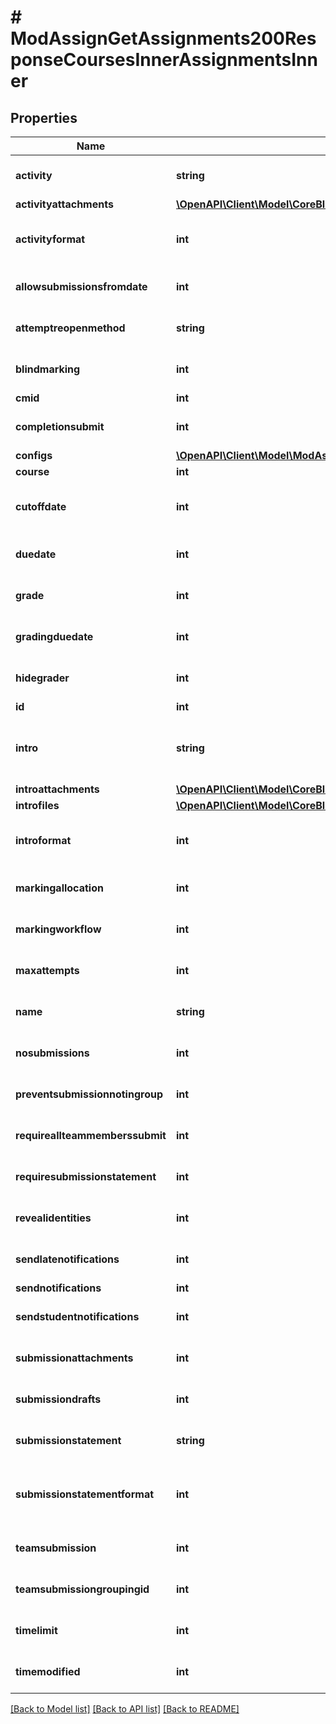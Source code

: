 # # ModAssignGetAssignments200ResponseCoursesInnerAssignmentsInner

## Properties

Name | Type | Description | Notes
------------ | ------------- | ------------- | -------------
**activity** | **string** | Description of activity | [optional] [default to 'null']
**activityattachments** | [**\OpenAPI\Client\Model\CoreBlockGetDashboardBlocks200ResponseBlocksInnerContentsFilesInner[]**](CoreBlockGetDashboardBlocks200ResponseBlocksInnerContentsFilesInner.md) |  | [optional]
**activityformat** | **int** | activity format (1 &#x3D; HTML, 0 &#x3D; MOODLE, 2 &#x3D; PLAIN, or 4 &#x3D; MARKDOWN) | [optional] [default to null]
**allowsubmissionsfromdate** | **int** | allow submissions from date | [optional] [default to null]
**attemptreopenmethod** | **string** | method used to control opening new attempts | [optional] [default to 'null']
**blindmarking** | **int** | if enabled, hide identities until reveal identities actioned | [optional] [default to null]
**cmid** | **int** | course module id | [optional]
**completionsubmit** | **int** | if enabled, set activity as complete following submission | [optional] [default to null]
**configs** | [**\OpenAPI\Client\Model\ModAssignGetAssignments200ResponseCoursesInnerAssignmentsInnerConfigsInner[]**](ModAssignGetAssignments200ResponseCoursesInnerAssignmentsInnerConfigsInner.md) |  | [optional]
**course** | **int** | course id | [optional]
**cutoffdate** | **int** | date after which submission is not accepted without an extension | [optional] [default to null]
**duedate** | **int** | assignment due date | [optional] [default to null]
**grade** | **int** | grade type | [optional] [default to null]
**gradingduedate** | **int** | the expected date for marking the submissions | [optional] [default to null]
**hidegrader** | **int** | If enabled, hide grader to student | [optional] [default to null]
**id** | **int** | assignment id | [optional]
**intro** | **string** | assignment intro, not allways returned because it deppends on the activity configuration | [optional] [default to 'null']
**introattachments** | [**\OpenAPI\Client\Model\CoreBlockGetDashboardBlocks200ResponseBlocksInnerContentsFilesInner[]**](CoreBlockGetDashboardBlocks200ResponseBlocksInnerContentsFilesInner.md) |  | [optional]
**introfiles** | [**\OpenAPI\Client\Model\CoreBlockGetDashboardBlocks200ResponseBlocksInnerContentsFilesInner[]**](CoreBlockGetDashboardBlocks200ResponseBlocksInnerContentsFilesInner.md) |  | [optional]
**introformat** | **int** | intro format (1 &#x3D; HTML, 0 &#x3D; MOODLE, 2 &#x3D; PLAIN, or 4 &#x3D; MARKDOWN) | [optional] [default to null]
**markingallocation** | **int** | enable marking allocation | [optional] [default to null]
**markingworkflow** | **int** | enable marking workflow | [optional] [default to null]
**maxattempts** | **int** | maximum number of attempts allowed | [optional] [default to null]
**name** | **string** | assignment name | [optional] [default to 'null']
**nosubmissions** | **int** | no submissions | [optional] [default to null]
**preventsubmissionnotingroup** | **int** | Prevent submission not in group | [optional] [default to null]
**requireallteammemberssubmit** | **int** | if enabled, all team members must submit | [optional] [default to null]
**requiresubmissionstatement** | **int** | student must accept submission statement | [optional] [default to null]
**revealidentities** | **int** | show identities for a blind marking assignment | [optional] [default to null]
**sendlatenotifications** | **int** | send notifications | [optional] [default to null]
**sendnotifications** | **int** | send notifications | [optional]
**sendstudentnotifications** | **int** | send student notifications (default) | [optional] [default to null]
**submissionattachments** | **int** | Flag to only show files during submission | [optional] [default to null]
**submissiondrafts** | **int** | submissions drafts | [optional] [default to null]
**submissionstatement** | **string** | Submission statement formatted. | [optional] [default to 'null']
**submissionstatementformat** | **int** | submissionstatement format (1 &#x3D; HTML, 0 &#x3D; MOODLE, 2 &#x3D; PLAIN, or 4 &#x3D; MARKDOWN) | [optional] [default to null]
**teamsubmission** | **int** | if enabled, students submit as a team | [optional] [default to null]
**teamsubmissiongroupingid** | **int** | the grouping id for the team submission groups | [optional] [default to null]
**timelimit** | **int** | Time limit to complete assigment | [optional] [default to null]
**timemodified** | **int** | last time assignment was modified | [optional] [default to null]

[[Back to Model list]](../../README.md#models) [[Back to API list]](../../README.md#endpoints) [[Back to README]](../../README.md)
